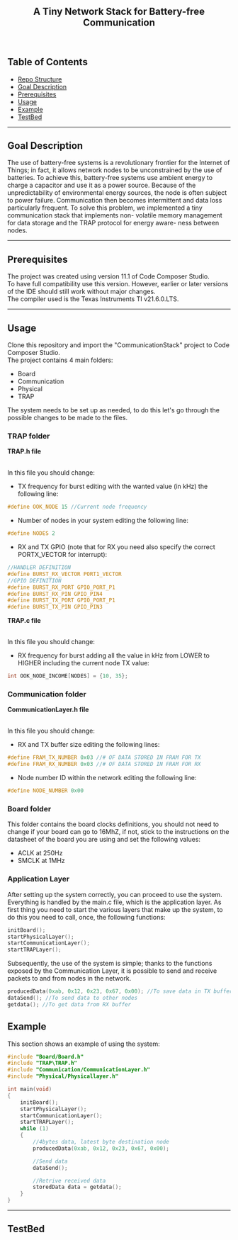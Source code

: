 <p align="center">
  <h2 align="center">A Tiny Network Stack for Battery-free Communication</h2>
</p>
<br>

## Table of Contents
- [Repo Structure](#repo-structure)
- [Goal Description](#goal-description)
- [Prerequisites](#prerequisites)
- [Usage](#usage)
- [Example](#example)
- [TestBed](#testbed)

---

## Goal Description
The use of battery-free systems is a revolutionary frontier for the Internet of Things; in
fact, it allows network nodes to be unconstrained by the use of batteries.
To achieve this, battery-free systems use ambient energy to charge a capacitor and use it
as a power source. Because of the unpredictability of environmental energy sources, the
node is often subject to power failure. Communication then becomes intermittent and
data loss particularly frequent.
To solve this problem, we implemented a tiny communication stack that implements non-
volatile memory management for data storage and the TRAP protocol for energy aware-
ness between nodes.

---

## Prerequisites
The project was created using version 11.1 of Code Composer Studio.<br>
To have full compatibility use this version. However, earlier or later versions of the IDE should still work without major changes.<br>
The compiler used is the Texas Instruments TI v21.6.0.LTS.

---

## Usage
Clone this repository and import the "CommunicationStack" project to Code Composer Studio.<br>
The project contains 4 main folders:<br>
- Board
- Communication 
- Physical
- TRAP

The system needs to be set up as needed, to do this let's go through the possible changes to be made to the files.<br>

### TRAP folder
<b><p>TRAP.h file</p></b>
<br>
In this file you should change:
- TX frequency for burst editing with the wanted value (in kHz) the following line:
```C
#define OOK_NODE 15 //Current node frequency
```
- Number of nodes in your system editing the following line:
```C
#define NODES 2
```
- RX and TX GPIO (note that for RX you need also specify the correct PORTX_VECTOR for interrupt):
```C
//HANDLER DEFINITION
#define BURST_RX_VECTOR PORT1_VECTOR
//GPIO DEFINITION
#define BURST_RX_PORT GPIO_PORT_P1
#define BURST_RX_PIN GPIO_PIN4
#define BURST_TX_PORT GPIO_PORT_P1
#define BURST_TX_PIN GPIO_PIN3
```

<b><p>TRAP.c file</p></b>
<br>
In this file you should change:
- RX frequency for burst adding all the value in kHz from LOWER to HIGHER including the current node TX value:
```C
int OOK_NODE_INCOME[NODES] = {10, 35};
```

### Communication folder
<b><p>CommunicationLayer.h file</p></b>
<br>
In this file you should change:

- RX and TX buffer size editing the following lines:
```C
#define FRAM_TX_NUMBER 0x03 //# OF DATA STORED IN FRAM FOR TX
#define FRAM_RX_NUMBER 0x03 //# OF DATA STORED IN FRAM FOR RX
```

- Node number ID within the network editing the following line:
```C
#define NODE_NUMBER 0x00
```

### Board folder

This folder contains the board clocks definitions, you should not need to change if your board can go to 16MhZ, if not, stick to the instructions on the datasheet of the board you are using and set the following values:
- ACLK at 250Hz
- SMCLK at 1MHz

### Application Layer
After setting up the system correctly, you can proceed to use the system. Everything is handled by the main.c file, which is the application layer.
As first thing you need to start the various layers that make up the system, to do this you need to call, once, the following functions:
```C
initBoard();
startPhysicalLayer();
startCommunicationLayer();
startTRAPLayer();
```

Subsequently, the use of the system is simple; thanks to the functions exposed by the Communication Layer, it is possible to send and receive packets to and from nodes in the network.<br>
```C
producedData(0xab, 0x12, 0x23, 0x67, 0x00); //To save data in TX buffer
dataSend(); //To send data to other nodes
getdata(); //To get data from RX buffer
```

## Example
This section shows an example of using the system:
```C
#include "Board/Board.h"
#include "TRAP\TRAP.h"
#include "Communication/CommunicationLayer.h"
#include "Physical/Physicallayer.h"

int main(void)
{
    initBoard();
    startPhysicalLayer();
    startCommunicationLayer();
    startTRAPLayer();
    while (1)
    {
        //4bytes data, latest byte destination node
        producedData(0xab, 0x12, 0x23, 0x67, 0x00);

        //Send data
        dataSend();

        //Retrive received data
        storedData data = getdata();
    }
}
```
---

## TestBed

